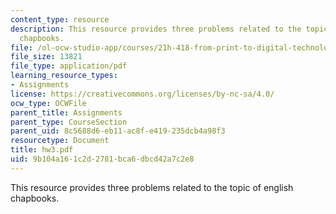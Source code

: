 ```yaml
---
content_type: resource
description: This resource provides three problems related to the topic of english
  chapbooks.
file: /ol-ocw-studio-app/courses/21h-418-from-print-to-digital-technologies-of-the-word-1450-present-fall-2005/9b104a161c2d2781bca6dbcd42a7c2e8_hw3.pdf
file_size: 13821
file_type: application/pdf
learning_resource_types:
- Assignments
license: https://creativecommons.org/licenses/by-nc-sa/4.0/
ocw_type: OCWFile
parent_title: Assignments
parent_type: CourseSection
parent_uid: 8c5688d6-eb11-ac8f-e419-235dcb4a98f3
resourcetype: Document
title: hw3.pdf
uid: 9b104a16-1c2d-2781-bca6-dbcd42a7c2e8
---
```

This resource provides three problems related to the topic of english chapbooks.